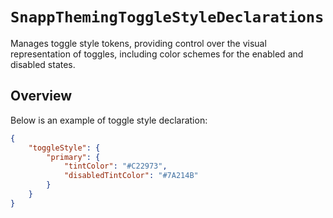 # ``SnappThemingToggleStyleDeclarations``

Manages toggle style tokens, providing control over the visual representation of toggles, including color schemes for the enabled and disabled states.

## Overview

Below is an example of toggle style declaration:

```json
{
    "toggleStyle": {
        "primary": {
            "tintColor": "#C22973",
            "disabledTintColor": "#7A214B"
        }
    }
}
```
